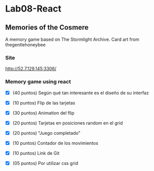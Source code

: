 # Lab08-React

## Memories of the Cosmere
A memory game based on The Stormlight Archive.
Card art from thegentlehoneybee

### Site

http://52.7.129.145:3306/


### Memory game using react
- [x] (40 puntos) Según qué tan interesante es el diseño de su interfaz
- [x] (10 puntos) Flip de las tarjetas 
- [x] (30 puntos) Animation del flip
- [x] (20 puntos) Tarjetas en posiciones random en el grid
- [x] (20 puntos) "Juego completado"
- [x] (10 puntos) Contador de los movimientos
- [x] (10 puntos) Link de Git
- [x] (05 puntos) Por utilizar css grid

